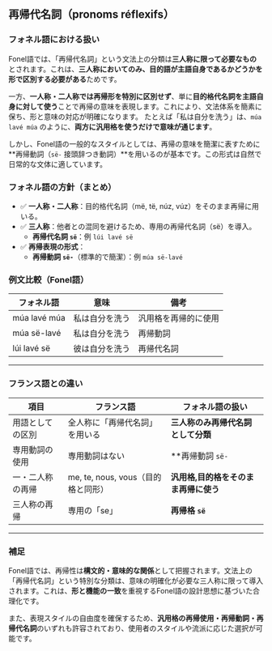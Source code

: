 ## 再帰代名詞（pronoms réflexifs）

### フォネル語における扱い

Fonel語では、「再帰代名詞」という文法上の分類は**三人称に限って必要なもの**とされます。これは、**三人称においてのみ、目的語が主語自身であるかどうかを形で区別する必要がある**ためです。

一方、**一人称・二人称では再帰形を特別に区別せず**、単に**目的格代名詞を主語自身に対して使う**ことで再帰の意味を表現します。これにより、文法体系を簡素に保ち、形と意味の対応が明確になります。
たとえば「私は自分を洗う」は、`múa lavé múa` のように、**両方に汎用格を使うだけで意味が通じます**。

しかし、Fonel語の一般的なスタイルとしては、再帰の意味を簡潔に表すために**再帰動詞（`së-` 接頭辞つき動詞）**を用いるのが基本です。この形式は自然で日常的な文体に適しています。

### フォネル語の方針（まとめ）

- ✅ **一人称・二人称**：目的格代名詞（më, të, núz, vúz）をそのまま再帰に用いる。  
- ✅ **三人称**：他者との混同を避けるため、専用の再帰代名詞（së）を導入。  
  - **再帰代名詞 `së`**：例 `lúi lavé së`   
- ✅ **再帰表現の形式**：  
  - **再帰動詞 `së-`**（標準的で簡潔）：例 `múa së-lavé`  

### 例文比較（Fonel語）

| フォネル語          | 意味               | 備考                  |
|---------------------|--------------------|-----------------------|
| múa lavé múa        | 私は自分を洗う     | 汎用格を再帰的に使用  |
| múa së-lavé         | 私は自分を洗う     | 再帰動詞              |
| lúi lavé së         | 彼は自分を洗う     | 再帰代名詞            |


---

### フランス語との違い

| 項目            | フランス語                        | フォネル語の扱い                      |
|-----------------|-----------------------------------|---------------------------------------|
| 用語としての区別| 全人称に「再帰代名詞」を用いる    | **三人称のみ再帰代名詞として分類**    |
| 専用動詞の使用  | 専用動詞はない                    | **再帰動詞 `së-`                      |
| 一・二人称の再帰| me, te, nous, vous（目的格と同形）| **汎用格,目的格をそのまま再帰に使う** |
| 三人称の再帰    | 専用の「se」                      | **再帰格 `së`**                       |

---

### 補足

Fonel語では、再帰性は**構文的・意味的な関係**として把握されます。文法上の「再帰代名詞」という特別な分類は、意味の明確化が必要な三人称に限って導入されます。これは、**形と機能の一致**を重視するFonel語の設計思想に基づいた合理化です。

また、表現スタイルの自由度を確保するため、**汎用格の再帰使用・再帰動詞・再帰代名詞**のいずれも許容されており、使用者のスタイルや流派に応じた選択が可能です。
